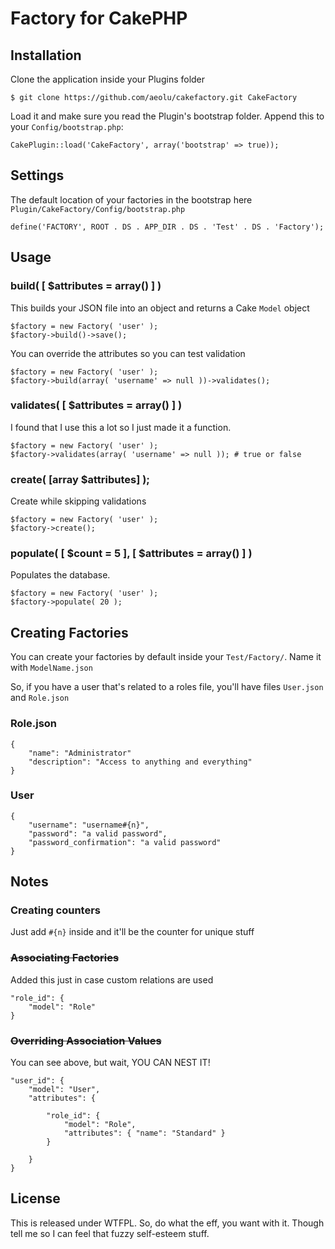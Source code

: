 # Factory for CakePHP

## Installation

Clone the application inside your Plugins folder

	$ git clone https://github.com/aeolu/cakefactory.git CakeFactory
	
Load it and make sure you read the Plugin's bootstrap folder. Append this to your `Config/bootstrap.php`:

	CakePlugin::load('CakeFactory', array('bootstrap' => true));
	

## Settings

The default location of your factories in the bootstrap here `Plugin/CakeFactory/Config/bootstrap.php`

	define('FACTORY', ROOT . DS . APP_DIR . DS . 'Test' . DS . 'Factory');


## Usage


### build( [ $attributes = array() ] )

This builds your JSON file into an object and returns a Cake `Model` object

    $factory = new Factory( 'user' );
    $factory->build()->save();
   
You can override the attributes so you can test validation
    
    $factory = new Factory( 'user' );
    $factory->build(array( 'username' => null ))->validates();

### validates( [ $attributes = array() ] )

I found that I use this a lot so I just made it a function.

    $factory = new Factory( 'user' );
    $factory->validates(array( 'username' => null )); # true or false

### create( [array $attributes] );
 
Create while skipping validations

    $factory = new Factory( 'user' );
    $factory->create();
 
### populate( [ $count = 5 ], [ $attributes = array() ] )

Populates the database.

    $factory = new Factory( 'user' );
    $factory->populate( 20 );

## Creating Factories

You can create your factories by default inside your `Test/Factory/`. Name it with `ModelName.json`

So, if you have a user that's related to a roles file, you'll have files `User.json` and `Role.json`


### Role.json

	{
		"name": "Administrator"
		"description": "Access to anything and everything"
	}
	
### User

	{
		"username": "username#{n}",
		"password": "a valid password",
		"password_confirmation": "a valid password"
	}
	
	
## Notes

### Creating counters

Just add `#{n}` inside and it'll be the counter for unique stuff

### ~~Associating Factories~~

Added this just in case custom relations are used

	"role_id": {
		"model": "Role"
	}
	
### ~~Overriding Association Values~~

You can see above, but wait, YOU CAN NEST IT!

	"user_id": {
		"model": "User",
		"attributes": {
			
			"role_id": {
				"model": "Role",
				"attributes": { "name": "Standard" }
			}
			
		}
	}
	
	
## License

This is released under WTFPL. So, do what the eff, you want with it. Though tell me so I can feel that fuzzy self-esteem stuff.